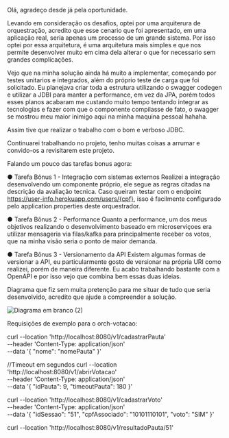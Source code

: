 Olá, agradeço desde já pela oportunidade.




Levando em consideração os desafios, optei por uma arquiterura de orquestração, acredito que esse cenario que foi apresentado, em uma aplicação real, seria apenas um processo de um grande sistema. 
Por isso optei por essa arquitetura, é uma arquitetura mais simples e que nos permite desenvolver muito em cima dela alterar o que for necessario sem grandes complicações.


Vejo que na minha solução ainda há muito a implementar, começando por testes unitarios e integrados, além do próprio teste de carga que foi solicitado.
Eu planejava criar toda a estrutura utilizando o swagger codegen e utilizar a JDBI para manter a performance, em vez da JPA, porém todos esses planos acabaram me custando muito tempo tentando integrar as tecnologias e fazer com que o componente compilasse de fato, o swagger se mostrou meu maior inimigo aqui na minha maquina pessoal hahaha.

Assim tive que realizar o trabalho com o bom e verboso JDBC.

Continuarei trabalhando no projeto, tenho muitas coisas a arrumar e convido-os a revisitarem este projeto.

Falando um pouco das tarefas bonus agora:

●	Tarefa Bônus 1 - Integração com sistemas externos
Realizei a integração desenvolvendo um componente próprio, ele segue as regras citadas na descrição da avaliação tecnica.
Caso queiram testar com o endpoint https://user-info.herokuapp.com/users/{cpf}, isso é facilmente configurado pelo application.properties deste orquestrador.

●	Tarefa Bônus 2 - Performance
Quanto a performance, um dos meus objetivos realizando o desenvolvimento baseado em microserviçoes era utilizar mensageria via filas/kafka para principalmente receber os votos, que na minha visão seria o ponto de maior demanda.

●	Tarefa Bônus 3 - Versionamento da API
Existem algumas formas de versionar a API, eu particularmente gosto de versionar na própria URI como realizei, porém de maneira diferente.
Eu acabo trabalhando bastante com a OpenAPI e por isso vejo que combina bem essas duas ideias.



Diagrama que fiz sem muita pretenção para me situar de tudo que seria desenvolvido, acredito que ajude a compreender a solução.

![Diagrama em branco (2)](https://github.com/cristianfrpt/orch-votacao/assets/44879061/e07d2518-0e4b-47ab-b924-1db8838833c5)






Requisições de exemplo para o orch-votacao:

curl --location 'http://localhost:8080/v1/cadastrarPauta' \
--header 'Content-Type: application/json' \
--data '{
    "nome": "nomePauta"
}'


//Timeout em segundos
curl --location 'http://localhost:8080/v1/abrirVotacao' \
--header 'Content-Type: application/json' \
--data '{
    "idPauta": 9,
    "timeoutPauta": 180 
}'

curl --location 'http://localhost:8080/v1/cadastrarVoto' \
--header 'Content-Type: application/json' \
--data '{
    "idSessao": "51",
    "cpfAssociado": "10101110101",
    "voto": "SIM"
}'

curl --location 'http://localhost:8080/v1/resultadoPauta/51'
